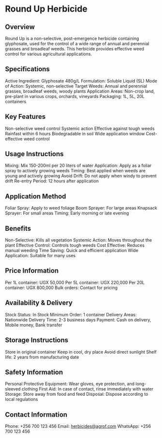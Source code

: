 # Round Up Herbicide

## Overview
Round Up is a non-selective, post-emergence herbicide containing glyphosate, used for the control of a wide range of annual and perennial grasses and broadleaf weeds. This herbicide provides effective weed control for various agricultural applications.

## Specifications
Active Ingredient: Glyphosate 480g/L
Formulation: Soluble Liquid (SL)
Mode of Action: Systemic, non-selective
Target Weeds: Annual and perennial grasses, broadleaf weeds, woody plants
Application Areas: Non-crop land, pre-plant in various crops, orchards, vineyards
Packaging: 1L, 5L, 20L containers

## Key Features
Non-selective weed control
Systemic action
Effective against tough weeds
Rainfast within 6 hours
Biodegradable in soil
Wide application window
Cost-effective weed control

## Usage Instructions
Mixing: Mix 150-200ml per 20 liters of water
Application: Apply as a foliar spray to actively growing weeds
Timing: Best applied when weeds are young and actively growing
Avoid Drift: Do not apply when windy to prevent drift
Re-entry Period: 12 hours after application

## Application Method
Foliar Spray: Apply to weed foliage
Boom Sprayer: For large areas
Knapsack Sprayer: For small areas
Timing: Early morning or late evening

## Benefits
Non-Selective: Kills all vegetation
Systemic Action: Moves throughout the plant
Effective Control: Controls tough weeds
Cost Effective: Reduces manual weeding
Time Saving: Quick and efficient application
Wide Application: Suitable for many uses

## Price Information
Per 1L container: UGX 50,000
Per 5L container: UGX 220,000
Per 20L container: UGX 800,000
Bulk orders: Contact for pricing

## Availability & Delivery
Stock Status: In Stock
Minimum Order: 1 container
Delivery Areas: Nationwide
Delivery Time: 2-3 business days
Payment: Cash on delivery, Mobile money, Bank transfer

## Storage Instructions
Store in original container
Keep in cool, dry place
Avoid direct sunlight
Shelf life: 2 years from manufacturing date

## Safety Information
Personal Protective Equipment: Wear gloves, eye protection, and long-sleeved clothing
First Aid: In case of contact, rinse immediately with water
Storage: Store away from food and feed
Disposal: Dispose according to local regulations

## Contact Information
Phone: +256 700 123 456
Email: herbicides@agrof.com
WhatsApp: +256 700 123 456